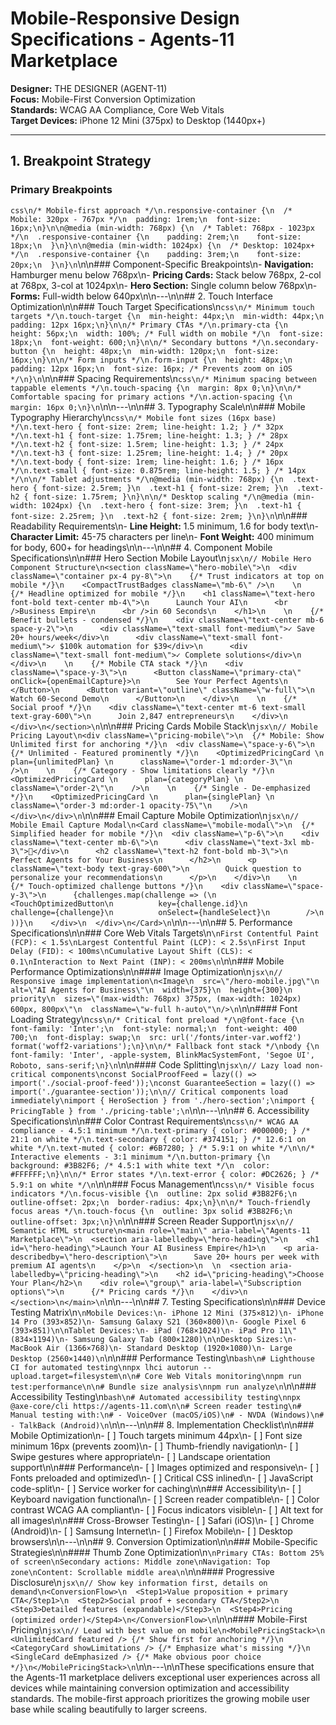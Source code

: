 # Mobile-Responsive Design Specifications - Agents-11 Marketplace

**Designer:** THE DESIGNER (AGENT-11)  
**Focus:** Mobile-First Conversion Optimization  
**Standards:** WCAG AA Compliance, Core Web Vitals  
**Target Devices:** iPhone 12 Mini (375px) to Desktop (1440px+)  

---

## 1. Breakpoint Strategy

### Primary Breakpoints
```css\n/* Mobile-first approach */\n.responsive-container {\n  /* Mobile: 320px - 767px */\n  padding: 1rem;\n  font-size: 16px;\n}\n\n@media (min-width: 768px) {\n  /* Tablet: 768px - 1023px */\n  .responsive-container {\n    padding: 2rem;\n    font-size: 18px;\n  }\n}\n\n@media (min-width: 1024px) {\n  /* Desktop: 1024px+ */\n  .responsive-container {\n    padding: 3rem;\n    font-size: 20px;\n  }\n}\n```\n\n### Component-Specific Breakpoints\n- **Navigation:** Hamburger menu below 768px\n- **Pricing Cards:** Stack below 768px, 2-col at 768px, 3-col at 1024px\n- **Hero Section:** Single column below 768px\n- **Forms:** Full-width below 640px\n\n---\n\n## 2. Touch Interface Optimization\n\n### Touch Target Specifications\n```css\n/* Minimum touch targets */\n.touch-target {\n  min-height: 44px;\n  min-width: 44px;\n  padding: 12px 16px;\n}\n\n/* Primary CTAs */\n.primary-cta {\n  height: 56px;\n  width: 100%; /* Full width on mobile */\n  font-size: 18px;\n  font-weight: 600;\n}\n\n/* Secondary buttons */\n.secondary-button {\n  height: 48px;\n  min-width: 120px;\n  font-size: 16px;\n}\n\n/* Form inputs */\n.form-input {\n  height: 48px;\n  padding: 12px 16px;\n  font-size: 16px; /* Prevents zoom on iOS */\n}\n```\n\n### Spacing Requirements\n```css\n/* Minimum spacing between tappable elements */\n.touch-spacing {\n  margin: 8px 0;\n}\n\n/* Comfortable spacing for primary actions */\n.action-spacing {\n  margin: 16px 0;\n}\n```\n\n---\n\n## 3. Typography Scale\n\n### Mobile Typography Hierarchy\n```css\n/* Mobile font sizes (16px base) */\n.text-hero { font-size: 2rem; line-height: 1.2; } /* 32px */\n.text-h1 { font-size: 1.75rem; line-height: 1.3; } /* 28px */\n.text-h2 { font-size: 1.5rem; line-height: 1.3; } /* 24px */\n.text-h3 { font-size: 1.25rem; line-height: 1.4; } /* 20px */\n.text-body { font-size: 1rem; line-height: 1.6; } /* 16px */\n.text-small { font-size: 0.875rem; line-height: 1.5; } /* 14px */\n\n/* Tablet adjustments */\n@media (min-width: 768px) {\n  .text-hero { font-size: 2.5rem; }\n  .text-h1 { font-size: 2rem; }\n  .text-h2 { font-size: 1.75rem; }\n}\n\n/* Desktop scaling */\n@media (min-width: 1024px) {\n  .text-hero { font-size: 3rem; }\n  .text-h1 { font-size: 2.25rem; }\n  .text-h2 { font-size: 2rem; }\n}\n```\n\n### Readability Requirements\n- **Line Height:** 1.5 minimum, 1.6 for body text\n- **Character Limit:** 45-75 characters per line\n- **Font Weight:** 400 minimum for body, 600+ for headings\n\n---\n\n## 4. Component Mobile Specifications\n\n### Hero Section Mobile Layout\n```jsx\n// Mobile Hero Component Structure\n<section className=\"hero-mobile\">\n  <div className=\"container px-4 py-8\">\n    {/* Trust indicators at top on mobile */}\n    <CompactTrustBadges className=\"mb-6\" />\n    \n    {/* Headline optimized for mobile */}\n    <h1 className=\"text-hero font-bold text-center mb-4\">\n      Launch Your AI\n      <br />Business Empire\n      <br />in 60 Seconds\n    </h1>\n    \n    {/* Benefit bullets - condensed */}\n    <div className=\"text-center mb-6 space-y-2\">\n      <div className=\"text-small font-medium\">✓ Save 20+ hours/week</div>\n      <div className=\"text-small font-medium\">✓ $100k automation for $39</div>\n      <div className=\"text-small font-medium\">✓ Complete solutions</div>\n    </div>\n    \n    {/* Mobile CTA stack */}\n    <div className=\"space-y-3\">\n      <Button className=\"primary-cta\" onClick={openEmailCapture}>\n        See Your Perfect Agents\n      </Button>\n      <Button variant=\"outline\" className=\"w-full\">\n        Watch 60-Second Demo\n      </Button>\n    </div>\n    \n    {/* Social proof */}\n    <div className=\"text-center mt-6 text-small text-gray-600\">\n      Join 2,847 entrepreneurs\n    </div>\n  </div>\n</section>\n```\n\n### Pricing Cards Mobile Stack\n```jsx\n// Mobile Pricing Layout\n<div className=\"pricing-mobile\">\n  {/* Mobile: Show Unlimited first for anchoring */}\n  <div className=\"space-y-6\">\n    {/* Unlimited - Featured prominently */}\n    <OptimizedPricingCard \n      plan={unlimitedPlan} \n      className=\"order-1 md:order-3\"\n    />\n    \n    {/* Category - Show limitations clearly */}\n    <OptimizedPricingCard \n      plan={categoryPlan} \n      className=\"order-2\"\n    />\n    \n    {/* Single - De-emphasized */}\n    <OptimizedPricingCard \n      plan={singlePlan} \n      className=\"order-3 md:order-1 opacity-75\"\n    />\n  </div>\n</div>\n```\n\n### Email Capture Mobile Optimization\n```jsx\n// Mobile Email Capture Modal\n<Card className=\"mobile-modal\">\n  {/* Simplified header for mobile */}\n  <div className=\"p-6\">\n    <div className=\"text-center mb-6\">\n      <div className=\"text-3xl mb-3\">🎯</div>\n      <h2 className=\"text-h2 font-bold mb-3\">\n        Perfect Agents for Your Business\n      </h2>\n      <p className=\"text-body text-gray-600\">\n        Quick question to personalize your recommendations\n      </p>\n    </div>\n    \n    {/* Touch-optimized challenge buttons */}\n    <div className=\"space-y-3\">\n      {challenges.map(challenge => (\n        <TouchOptimizedButton\n          key={challenge.id}\n          challenge={challenge}\n          onSelect={handleSelect}\n        />\n      ))}\n    </div>\n  </div>\n</Card>\n```\n\n---\n\n## 5. Performance Specifications\n\n### Core Web Vitals Targets\n```\nFirst Contentful Paint (FCP): < 1.5s\nLargest Contentful Paint (LCP): < 2.5s\nFirst Input Delay (FID): < 100ms\nCumulative Layout Shift (CLS): < 0.1\nInteraction to Next Paint (INP): < 200ms\n```\n\n### Mobile Performance Optimizations\n\n#### Image Optimization\n```jsx\n// Responsive image implementation\n<Image\n  src=\"/hero-mobile.jpg\"\n  alt=\"AI Agents for Business\"\n  width={375}\n  height={300}\n  priority\n  sizes=\"(max-width: 768px) 375px, (max-width: 1024px) 600px, 800px\"\n  className=\"w-full h-auto\"\n/>\n```\n\n#### Font Loading Strategy\n```css\n/* Critical font preload */\n@font-face {\n  font-family: 'Inter';\n  font-style: normal;\n  font-weight: 400 700;\n  font-display: swap;\n  src: url('/fonts/inter-var.woff2') format('woff2-variations');\n}\n\n/* Fallback font stack */\nbody {\n  font-family: 'Inter', -apple-system, BlinkMacSystemFont, 'Segoe UI', Roboto, sans-serif;\n}\n```\n\n#### Code Splitting\n```jsx\n// Lazy load non-critical components\nconst SocialProofFeed = lazy(() => import('./social-proof-feed'));\nconst GuaranteeSection = lazy(() => import('./guarantee-section'));\n\n// Critical components load immediately\nimport { HeroSection } from './hero-section';\nimport { PricingTable } from './pricing-table';\n```\n\n---\n\n## 6. Accessibility Specifications\n\n### Color Contrast Requirements\n```css\n/* WCAG AA compliance - 4.5:1 minimum */\n.text-primary { color: #000000; } /* 21:1 on white */\n.text-secondary { color: #374151; } /* 12.6:1 on white */\n.text-muted { color: #6B7280; } /* 5.9:1 on white */\n\n/* Interactive elements - 3:1 minimum */\n.button-primary {\n  background: #3B82F6; /* 4.5:1 with white text */\n  color: #FFFFFF;\n}\n\n/* Error states */\n.text-error { color: #DC2626; } /* 5.9:1 on white */\n```\n\n### Focus Management\n```css\n/* Visible focus indicators */\n.focus-visible {\n  outline: 2px solid #3B82F6;\n  outline-offset: 2px;\n  border-radius: 4px;\n}\n\n/* Touch-friendly focus areas */\n.touch-focus {\n  outline: 3px solid #3B82F6;\n  outline-offset: 3px;\n}\n```\n\n### Screen Reader Support\n```jsx\n// Semantic HTML structure\n<main role=\"main\" aria-label=\"Agents-11 Marketplace\">\n  <section aria-labelledby=\"hero-heading\">\n    <h1 id=\"hero-heading\">Launch Your AI Business Empire</h1>\n    <p aria-describedby=\"hero-description\">\n      Save 20+ hours per week with premium AI agents\n    </p>\n  </section>\n  \n  <section aria-labelledby=\"pricing-heading\">\n    <h2 id=\"pricing-heading\">Choose Your Plan</h2>\n    <div role=\"group\" aria-label=\"Subscription options\">\n      {/* Pricing cards */}\n    </div>\n  </section>\n</main>\n```\n\n---\n\n## 7. Testing Specifications\n\n### Device Testing Matrix\n```\nMobile Devices:\n- iPhone 12 Mini (375×812)\n- iPhone 14 Pro (393×852)\n- Samsung Galaxy S21 (360×800)\n- Google Pixel 6 (393×851)\n\nTablet Devices:\n- iPad (768×1024)\n- iPad Pro 11\" (834×1194)\n- Samsung Galaxy Tab (800×1280)\n\nDesktop Sizes:\n- MacBook Air (1366×768)\n- Standard Desktop (1920×1080)\n- Large Desktop (2560×1440)\n```\n\n### Performance Testing\n```bash\n# Lighthouse CI for automated testing\nnpx lhci autorun --upload.target=filesystem\n\n# Core Web Vitals monitoring\nnpm run test:performance\n\n# Bundle size analysis\nnpm run analyze\n```\n\n### Accessibility Testing\n```bash\n# Automated accessibility testing\nnpx @axe-core/cli https://agents-11.com\n\n# Screen reader testing\n# Manual testing with:\n# - VoiceOver (macOS/iOS)\n# - NVDA (Windows)\n# - TalkBack (Android)\n```\n\n---\n\n## 8. Implementation Checklist\n\n### Mobile Optimization\n- [ ] Touch targets minimum 44px\n- [ ] Font size minimum 16px (prevents zoom)\n- [ ] Thumb-friendly navigation\n- [ ] Swipe gestures where appropriate\n- [ ] Landscape orientation support\n\n### Performance\n- [ ] Images optimized and responsive\n- [ ] Fonts preloaded and optimized\n- [ ] Critical CSS inlined\n- [ ] JavaScript code-split\n- [ ] Service worker for caching\n\n### Accessibility\n- [ ] Keyboard navigation functional\n- [ ] Screen reader compatible\n- [ ] Color contrast WCAG AA compliant\n- [ ] Focus indicators visible\n- [ ] Alt text for all images\n\n### Cross-Browser Testing\n- [ ] Safari (iOS)\n- [ ] Chrome (Android)\n- [ ] Samsung Internet\n- [ ] Firefox Mobile\n- [ ] Desktop browsers\n\n---\n\n## 9. Conversion Optimization\n\n### Mobile-Specific Strategies\n\n#### Thumb Zone Optimization\n```\nPrimary CTAs: Bottom 25% of screen\nSecondary actions: Middle zone\nNavigation: Top zone\nContent: Scrollable middle area\n```\n\n#### Progressive Disclosure\n```jsx\n// Show key information first, details on demand\n<ConversionFlow>\n  <Step1>Value proposition + primary CTA</Step1>\n  <Step2>Social proof + secondary CTA</Step2>\n  <Step3>Detailed features (expandable)</Step3>\n  <Step4>Pricing (optimized order)</Step4>\n</ConversionFlow>\n```\n\n#### Mobile-First Pricing\n```jsx\n// Lead with best value on mobile\n<MobilePricingStack>\n  <UnlimitedCard featured /> {/* Show first for anchoring */}\n  <CategoryCard showLimitations /> {/* Emphasize what's missing */}\n  <SingleCard deEmphasized /> {/* Make obvious poor choice */}\n</MobilePricingStack>\n```\n\n---\n\nThese specifications ensure that the Agents-11 marketplace delivers exceptional user experiences across all devices while maintaining conversion optimization and accessibility standards. The mobile-first approach prioritizes the growing mobile user base while scaling beautifully to larger screens.